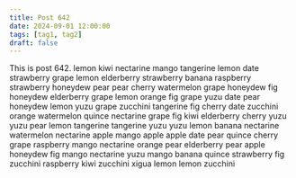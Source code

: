 ```yaml
---
title: Post 642
date: 2024-09-01 12:00:00
tags: [tag1, tag2]
draft: false
---
```

This is post 642.
lemon
kiwi
nectarine
mango
tangerine
lemon
date
strawberry
grape
lemon
elderberry
strawberry
banana
raspberry
strawberry
honeydew
pear
pear
cherry
watermelon
grape
honeydew
fig
honeydew
elderberry
grape
lemon
orange
fig
grape
yuzu
date
pear
honeydew
lemon
yuzu
grape
zucchini
tangerine
fig
cherry
date
zucchini
orange
watermelon
quince
nectarine
grape
fig
kiwi
elderberry
cherry
yuzu
yuzu
pear
lemon
tangerine
tangerine
yuzu
yuzu
lemon
banana
nectarine
watermelon
nectarine
apple
mango
apple
apple
date
pear
quince
cherry
grape
raspberry
mango
nectarine
orange
pear
elderberry
pear
apple
honeydew
fig
mango
nectarine
yuzu
mango
banana
quince
strawberry
fig
zucchini
raspberry
kiwi
zucchini
xigua
lemon
lemon
zucchini
